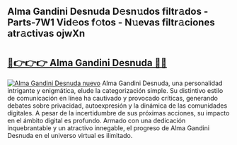 ## Alma Gandini Desnuda D𝚎sn𝚞dos filtr𝚊dos - Parts-7W1 Vid𝚎os f𝚘tos - N𝚞evas filtr𝚊ciones atr𝚊ctivas ojwXn

# <h2><a href="http://mb5k5y4.tromn.icu/?c=Alma+Gandini+Desnuda">🔗👉👉👉 Alma Gandini Desnuda 🔗🔗</a></h2>

[![Alma Gandini Desnuda nuevo](https://i.imgur.com/pEAQMta.gif)](http://mb5k5y4.tromn.icu/?c=Alma+Gandini+Desnuda)
Alma Gandini Desnuda, una personalidad intrigante y enigmática, elude la categorización simple. Su distintivo estilo de comunicación en línea ha cautivado y provocado críticas, generando debates sobre privacidad, autoexpresión y la dinámica de las comunidades digitales. A pesar de la incertidumbre de sus próximas acciones, su impacto en el ámbito digital es profundo. Armado con una dedicación inquebrantable y un atractivo innegable, el progreso de Alma Gandini Desnuda en el universo virtual es ilimitado.
